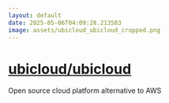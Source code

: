 ```yaml
---
layout: default
date: 2025-05-06T04:09:28.213583
image: assets/ubicloud_ubicloud_cropped.png
---
```


# [ubicloud/ubicloud](https://github.com/ubicloud/ubicloud)

Open source cloud platform alternative to AWS
